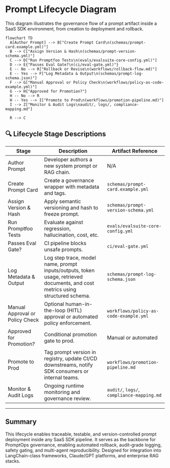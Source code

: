 # Prompt Lifecycle Diagram

This diagram illustrates the governance flow of a prompt artifact inside a SaaS SDK environment, from creation to deployment and rollback.

```mermaid
flowchart TD
  A[Author Prompt] --> B["Create Prompt Card\n(schemas/prompt-card.example.yml)"]
  B --> C["Assign Version & Hash\n(schemas/prompt-version-schema.yml)"]
  C --> D["Run Promptfoo Tests\n(evals/evalsuite-core-config.yml)"]
  D --> E{"Passes Eval Gate?\n(ci/eval-gate.yml)"}
  E -- No --> R["Rollback or Revise\n(workflows/rollback-flow.md)"]
  E -- Yes --> F["Log Metadata & Output\n(schemas/prompt-log-schema.json)"]
  F --> G["Manual Approval or Policy Check\n(workflows/policy-as-code-example.yml)"]
  G --> H{"Approved for Promotion?"}
  H -- No --> R
  H -- Yes --> I["Promote to Prod\n(workflows/promotion-pipeline.md)"]
  I --> Z["Monitor & Audit Logs\naudit/, logs/, compliance-mapping.md"]

  R --> C
```

## 🔍 Lifecycle Stage Descriptions

| Stage                           | Description                                                                                                                    | Artifact Reference                         |
| ------------------------------- | ------------------------------------------------------------------------------------------------------------------------------ | ------------------------------------------ |
| Author Prompt                   | Developer authors a new system prompt or RAG chain.                                                                            | N/A                                        |
| Create Prompt Card              | Create a governance wrapper with metadata and tags.                                                                            | `schemas/prompt-card.example.yml`          |
| Assign Version & Hash           | Apply semantic versioning and hash to freeze prompt.                                                                           | `schemas/prompt-version-schema.yml`        |
| Run Promptfoo Tests             | Evaluate against regression, hallucination, cost, etc.                                                                         | `evals/evalsuite-core-config.yml`          |
| Passes Eval Gate?               | CI pipeline blocks unsafe prompts.                                                                                             | `ci/eval-gate.yml`                         |
| Log Metadata & Output           | Log step trace, model name, prompt inputs/outputs, token usage, retrieved documents, and cost metrics using structured schema. | `schemas/prompt-log-schema.json`           |
| Manual Approval or Policy Check | Optional human-in-the-loop (HITL) approval or automated policy enforcement.                                                    | `workflows/policy-as-code-example.yml`     |
| Approved for Promotion?         | Conditional promotion gate to prod.                                                                                            | Manual or automated                        |
| Promote to Prod                 | Tag prompt version in registry, update CI/CD downstreams, notify SDK consumers or internal teams.                              | `workflows/promotion-pipeline.md`          |
| Monitor & Audit Logs            | Ongoing runtime monitoring and governance review.                                                                              | `audit/`, `logs/`, `compliance-mapping.md` |

---

## Summary

This lifecycle enables traceable, testable, and version-controlled prompt deployment inside any SaaS SDK pipeline. It serves as the backbone for PromptOps governance, enabling automated rollback, audit-grade logging, safety gating, and multi-agent reproducibility. Designed for integration into LangChain-class frameworks, Claude/GPT platforms, and enterprise RAG stacks.
